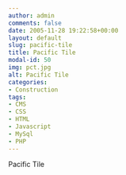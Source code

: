 ```yaml
---
author: admin
comments: false
date: 2005-11-28 19:22:58+00:00
layout: default
slug: pacific-tile
title: Pacific Tile
modal-id: 50
img: pct.jpg
alt: Pacific Tile
categories:
- Construction
tags:
- CMS
- CSS
- HTML
- Javascript
- MySql
- PHP
---
```

Pacific Tile
